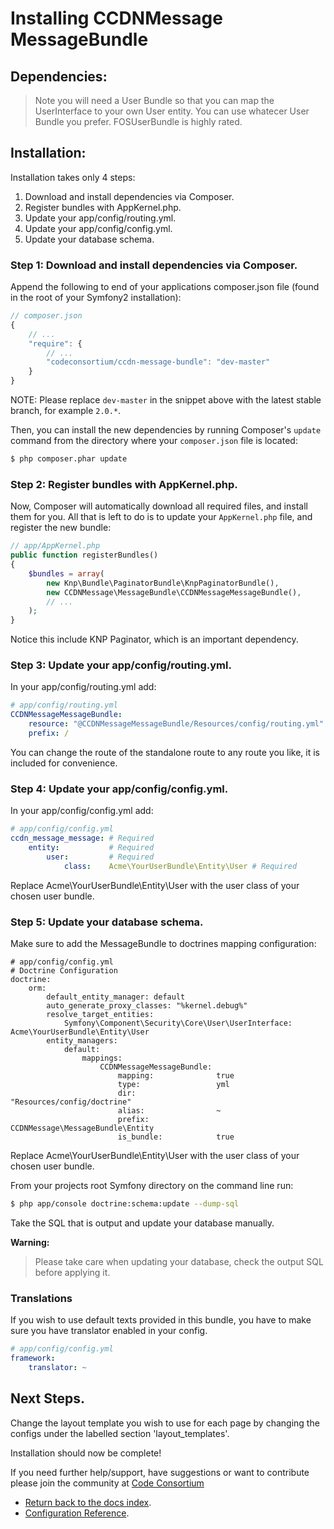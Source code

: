 Installing CCDNMessage MessageBundle
====================================

## Dependencies:

> Note you will need a User Bundle so that you can map the UserInterface to your own User entity. You can use whatecer User Bundle you prefer. FOSUserBundle is highly rated.

## Installation:

Installation takes only 4 steps:

1. Download and install dependencies via Composer.
2. Register bundles with AppKernel.php.
3. Update your app/config/routing.yml.
4. Update your app/config/config.yml.
5. Update your database schema.

### Step 1: Download and install dependencies via Composer.

Append the following to end of your applications composer.json file (found in the root of your Symfony2 installation):

``` js
// composer.json
{
    // ...
    "require": {
        // ...
        "codeconsortium/ccdn-message-bundle": "dev-master"
    }
}
```

NOTE: Please replace ``dev-master`` in the snippet above with the latest stable branch, for example ``2.0.*``.

Then, you can install the new dependencies by running Composer's ``update``
command from the directory where your ``composer.json`` file is located:

``` bash
$ php composer.phar update
```

### Step 2: Register bundles with AppKernel.php.

Now, Composer will automatically download all required files, and install them
for you. All that is left to do is to update your ``AppKernel.php`` file, and
register the new bundle:

``` php
// app/AppKernel.php
public function registerBundles()
{
    $bundles = array(
        new Knp\Bundle\PaginatorBundle\KnpPaginatorBundle(),
        new CCDNMessage\MessageBundle\CCDNMessageMessageBundle(),
        // ...
    );
}
```

Notice this include KNP Paginator, which is an important dependency.

### Step 3: Update your app/config/routing.yml.

In your app/config/routing.yml add:

``` yml
# app/config/routing.yml
CCDNMessageMessageBundle:
    resource: "@CCDNMessageMessageBundle/Resources/config/routing.yml"
    prefix: /
```

You can change the route of the standalone route to any route you like, it is included for convenience.

### Step 4: Update your app/config/config.yml.

In your app/config/config.yml add:

``` yml
# app/config/config.yml
ccdn_message_message: # Required
    entity:           # Required
        user:         # Required
            class:    Acme\YourUserBundle\Entity\User # Required
```

Replace Acme\YourUserBundle\Entity\User with the user class of your chosen user bundle.

### Step 5: Update your database schema.

Make sure to add the MessageBundle to doctrines mapping configuration:

```
# app/config/config.yml
# Doctrine Configuration
doctrine:
    orm:
        default_entity_manager: default
        auto_generate_proxy_classes: "%kernel.debug%"
        resolve_target_entities:
            Symfony\Component\Security\Core\User\UserInterface: Acme\YourUserBundle\Entity\User
        entity_managers:
            default:
                mappings:
                    CCDNMessageMessageBundle:
                        mapping:              true
                        type:                 yml
                        dir:                  "Resources/config/doctrine"
                        alias:                ~
                        prefix:               CCDNMessage\MessageBundle\Entity
                        is_bundle:            true
```

Replace Acme\YourUserBundle\Entity\User with the user class of your chosen user bundle.

From your projects root Symfony directory on the command line run:

``` bash
$ php app/console doctrine:schema:update --dump-sql
```

Take the SQL that is output and update your database manually.

**Warning:**

> Please take care when updating your database, check the output SQL before applying it.

### Translations

If you wish to use default texts provided in this bundle, you have to make sure you have translator enabled in your config.

``` yaml
# app/config/config.yml
framework:
    translator: ~
```

## Next Steps.

Change the layout template you wish to use for each page by changing the configs under the labelled section 'layout_templates'.

Installation should now be complete!

If you need further help/support, have suggestions or want to contribute please join the community at [Code Consortium](http://www.codeconsortium.com)

- [Return back to the docs index](index.md).
- [Configuration Reference](configuration_reference.md).
